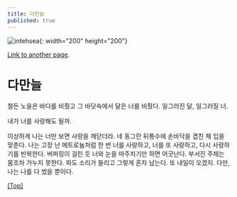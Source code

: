 ```yaml
---
title: 다만늘
published: true
---
```


![intehsea](https://data.whicdn.com/images/325319346/original.jpg){: width="200" height="200"}


[Link to another page](https://story.kakao.com/_GUl9C9).

# <a name="top"></a>**다만늘**



철든 노을은 바다를 비췄고 그 바닷속에서 달은 너를 비췄다. 일그러진 달, 일그러질 너. 

내가 너를 사랑해도 될까.

이상하게 나는 너만 보면 사랑을 깨닫더라. 네 동그란 뒤통수에 손바닥을 겹친 채 입을 맞춘다. 나는 고장 난 메트로늄처럼 한 번 너를 사랑하고, 너를 또 사랑하고, 다시 사랑하기를 반복한다. 버퍼링이 걸린 듯 너와 눈을 마주치기만 하면 어긋난다. 부서진 주체는 몸조차 가누지 못한다. 파도 소리가 들리고 그렇게 혼자 남는다. 또 내일이 오겠지. 다만, 나는 나를 다 썼을 뿐이다.


[[Top]](#top)







